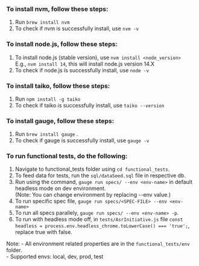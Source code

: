 ### To install nvm, follow these steps: ###
1. Run `brew install nvm` <br> 
2. To check if nvm is successfully install, use `nvm -v`<br>
### To install node.js, follow these steps: ###
1. To install node.js (stable version), use `nvm install <node_version>` <br>
E.g., `nvm install 14`, this will install node.js version 14.X <br>
2. To check if node.js is successfully install, use `node -v`<br>
### To install taiko, follow these steps: ###
1. Run `npm install -g taiko`<br>
2. To check if taiko is successfully install, use `taiko --version` <br>
### To install gauge, follow these steps: ###
1. Run `brew install gauge` .<br> 
2. To check if gauge is successfully install, use `gauge -v` <br>

### To run functional tests, do the following: ###
1. Navigate to functional_tests folder using `cd functional_tests`.<br>
2. To feed data for tests, run the `sql/dataSeed.sql` file in respective db.<br>
3. Run using the command, `gauge run specs/ --env <env-name>` in default headless mode on dev environment.<br>
(Note: You can change environment by replacing --env value.)<br>
4. To run specific spec file, `gauge run specs/<SPEC-FILE> --env <env-name>`<br>
5. To run all specs parallely, `gauge run specs/ --env <env-name> -p`.<br>
6. To run with headless mode off, in `tests/AsrInitiative.js` file `const headless = process.env.headless_chrome.toLowerCase() === 'true';`, replace true with false.<br>

Note: 
    - All environment related properties are in the `functional_tests/env` folder.<br>
    - Supported envs: local, dev, prod, test<br>